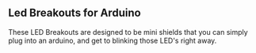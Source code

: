 ## Led Breakouts for Arduino

These LED Breakouts are designed to be mini shields that you can simply plug into an arduino, and get to blinking those LED's right away. 

